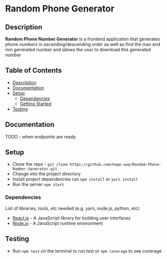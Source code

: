 # Random Phone Generator

## Description

**Random Phone Number Generator** is a frontend application that generates phone numbers in ascending/descending order as well as find the max and min generated number and allows the user to download this generated number

## Table of Contents

- [Description](#description)
- [Documentation](#documentation)
- [Setup](#setup)
  - [Dependencies](#dependencies)
  - [Getting Started](#getting-started)
- [Testing](#testing)


## Documentation

TODO - when endpoints are ready

## Setup
- Clone the repo - `git clone https://github.com/hope-uwa/Random-Phone-Number-Generator.git`
- Change into the project directory
- Install project dependencies run `npm install` or `yarn install`
- Run the server `npm start`


### Dependencies

List of libraries, tools, etc needed (e.g. yarn, node.js, python, etc)

- [React.js](https://reactjs.org/) - A JavaScript library for building user interfaces
- [Node.js](https://nodejs.org/en/) - A JavaScript runtime environment


## Testing

- Run `npm test` on the terminal to run test or `npm coverage` to see coverage


